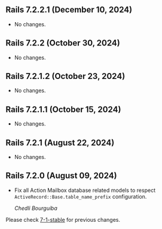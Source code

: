 ## Rails 7.2.2.1 (December 10, 2024)

- No changes.

## Rails 7.2.2 (October 30, 2024)

- No changes.

## Rails 7.2.1.2 (October 23, 2024)

- No changes.

## Rails 7.2.1.1 (October 15, 2024)

- No changes.

## Rails 7.2.1 (August 22, 2024)

- No changes.

## Rails 7.2.0 (August 09, 2024)

- Fix all Action Mailbox database related models to respect
  `ActiveRecord::Base.table_name_prefix` configuration.

  _Chedli Bourguiba_

Please check [7-1-stable](https://github.com/rails/rails/blob/7-1-stable/actionmailbox/CHANGELOG.md) for previous changes.
